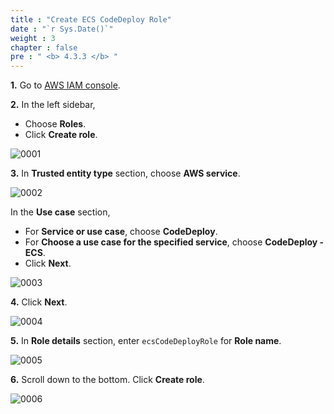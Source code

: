 ```yaml
---
title : "Create ECS CodeDeploy Role"
date : "`r Sys.Date()`"
weight : 3
chapter : false
pre : " <b> 4.3.3 </b> "
---
```


**1.** Go to [AWS IAM console](https://console.aws.amazon.com/iam/).

**2.** In the left sidebar,
- Choose **Roles**.
- Click **Create role**.

![0001](/images/4/3/1/0001.svg?featherlight=false&width=100pc)

**3.** In **Trusted entity type** section, choose **AWS service**.

![0002](/images/4/3/3/0002.svg?featherlight=false&width=100pc)

In the **Use case** section,
- For **Service or use case**, choose **CodeDeploy**.
- For **Choose a use case for the specified service**, choose **CodeDeploy - ECS**.
- Click **Next**.

![0003](/images/4/3/3/0003.svg?featherlight=false&width=100pc)

**4.** Click **Next**.

![0004](/images/4/3/3/0004.svg?featherlight=false&width=100pc)

**5.** In **Role details** section, enter `ecsCodeDeployRole` for **Role name**.

![0005](/images/4/3/3/0005.svg?featherlight=false&width=100pc)

**6.** Scroll down to the bottom. Click **Create role**.

![0006](/images/4/3/3/0006.svg?featherlight=false&width=100pc)
